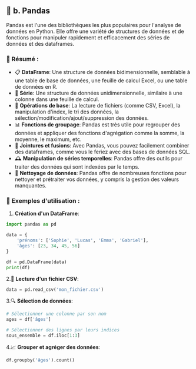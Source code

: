## 🐼 b. Pandas

Pandas est l'une des bibliothèques les plus populaires pour l'analyse de données en Python. Elle offre une variété de structures de données et de fonctions pour manipuler rapidement et efficacement des séries de données et des dataframes.

### 📘 Résumé :

- 📋 **DataFrame**: Une structure de données bidimensionnelle, semblable à une table de base de données, une feuille de calcul Excel, ou une table de données en R.
- 🔢 **Série**: Une structure de données unidimensionnelle, similaire à une colonne dans une feuille de calcul.
- 🔧 **Opérations de base**: La lecture de fichiers (comme CSV, Excel), la manipulation d'index, le tri des données, la sélection/modification/ajout/suppression des données.
- 📊 **Fonctions de groupage**: Pandas est très utile pour regrouper des données et appliquer des fonctions d'agrégation comme la somme, la moyenne, le maximum, etc.
- 🔗 **Jointures et fusions**: Avec Pandas, vous pouvez facilement combiner des dataframes, comme vous le feriez avec des bases de données SQL.
- 🕰 **Manipulation de séries temporelles**: Pandas offre des outils pour traiter des données qui sont indexées par le temps.
- 🧹 **Nettoyage de données**: Pandas offre de nombreuses fonctions pour nettoyer et prétraiter vos données, y compris la gestion des valeurs manquantes.

### 🚀 Exemples d'utilisation :

1. **Création d'un DataFrame**:
```python
import pandas as pd

data = {
    'prénoms': ['Sophie', 'Lucas', 'Emma', 'Gabriel'],
    'âges': [23, 34, 45, 56]
}

df = pd.DataFrame(data)
print(df)
```
2.📄 **Lecture d'un fichier CSV**:
```python
data = pd.read_csv('mon_fichier.csv')
```

3.🔍 **Sélection de données**:
```python
# Sélectionner une colonne par son nom
ages = df['âges']

# Sélectionner des lignes par leurs indices
sous_ensemble = df.iloc[1:3]
```

4.📈 **Grouper et agréger des données**:
```python
df.groupby('âges').count()
```

